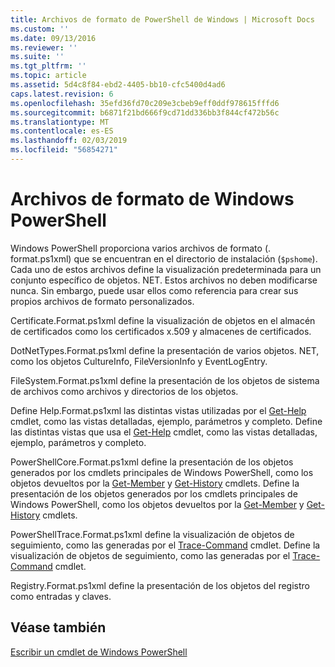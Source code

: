 ```yaml
---
title: Archivos de formato de PowerShell de Windows | Microsoft Docs
ms.custom: ''
ms.date: 09/13/2016
ms.reviewer: ''
ms.suite: ''
ms.tgt_pltfrm: ''
ms.topic: article
ms.assetid: 5d4c8f84-ebd2-4405-bb10-cfc5400d4ad6
caps.latest.revision: 6
ms.openlocfilehash: 35efd36fd70c209e3cbeb9eff0ddf978615fffd6
ms.sourcegitcommit: b6871f21bd666f9cd71dd336bb3f844cf472b56c
ms.translationtype: MT
ms.contentlocale: es-ES
ms.lasthandoff: 02/03/2019
ms.locfileid: "56854271"
---
```

# <a name="windows-powershell-formatting-files"></a>Archivos de formato de Windows PowerShell

Windows PowerShell proporciona varios archivos de formato (. format.ps1xml) que se encuentran en el directorio de instalación (`$pshome`). Cada uno de estos archivos define la visualización predeterminada para un conjunto específico de objetos. NET. Estos archivos no deben modificarse nunca. Sin embargo, puede usar ellos como referencia para crear sus propios archivos de formato personalizados.

Certificate.Format.ps1xml define la visualización de objetos en el almacén de certificados como los certificados x.509 y almacenes de certificados.

DotNetTypes.Format.ps1xml define la presentación de varios objetos. NET, como los objetos CultureInfo, FileVersionInfo y EventLogEntry.

FileSystem.Format.ps1xml define la presentación de los objetos de sistema de archivos como archivos y directorios de los objetos.

Define Help.Format.ps1xml las distintas vistas utilizadas por el [Get-Help](/powershell/module/Microsoft.PowerShell.Core/Get-Help) cmdlet, como las vistas detalladas, ejemplo, parámetros y completo.
Define las distintas vistas que usa el [Get-Help](/powershell/module/Microsoft.PowerShell.Core/Get-Help) cmdlet, como las vistas detalladas, ejemplo, parámetros y completo.

PowerShellCore.Format.ps1xml define la presentación de los objetos generados por los cmdlets principales de Windows PowerShell, como los objetos devueltos por la [Get-Member](/powershell/module/Microsoft.PowerShell.Utility/Get-Member) y [Get-History](/powershell/module/Microsoft.PowerShell.Core/Get-History) cmdlets.
Define la presentación de los objetos generados por los cmdlets principales de Windows PowerShell, como los objetos devueltos por la [Get-Member](/powershell/module/Microsoft.PowerShell.Utility/Get-Member) y [Get-History](/powershell/module/Microsoft.PowerShell.Core/Get-History) cmdlets.

PowerShellTrace.Format.ps1xml define la visualización de objetos de seguimiento, como las generadas por el [Trace-Command](/powershell/module/Microsoft.PowerShell.Utility/Trace-Command) cmdlet.
Define la visualización de objetos de seguimiento, como las generadas por el [Trace-Command](/powershell/module/Microsoft.PowerShell.Utility/Trace-Command) cmdlet.

Registry.Format.ps1xml define la presentación de los objetos del registro como entradas y claves.

## <a name="see-also"></a>Véase también

[Escribir un cmdlet de Windows PowerShell](../cmdlet/writing-a-windows-powershell-cmdlet.md)
